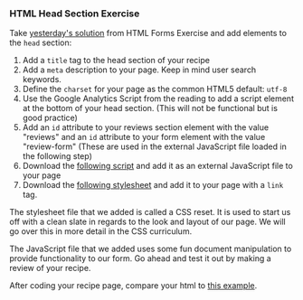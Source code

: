 ### HTML Head Section Exercise

Take [yesterday's solution][prev-solution] from HTML Forms Exercise and add elements to the `head` section:

1. Add a `title` tag to the head section of your recipe
2. Add a `meta` description to your page. Keep in mind user search keywords.
3. Define the `charset` for your page as the common HTML5 default: `utf-8`
4. Use the Google Analytics Script from the reading to add a script element at the bottom of your head section. (This will not be functional but is good practice)
5. Add an `id` attribute to your reviews section element with the value "reviews" and an `id` attribute to your form element with the value "review-form" (These are used in the external JavaScript file loaded in the following step)
6. Download the [following script][external-javascript-example] and add it as an external JavaScript file to your page
7. Download the [following stylesheet][reset] and add it to your page with a `link` tag.

The stylesheet file that we added is called a CSS reset. It is used to start us off with a clean slate in regards to the look and layout of our page. We will go over this in more detail in the CSS curriculum.

The JavaScript file that we added uses some fun document manipulation to provide functionality to our form. Go ahead and test it out by making a review of your recipe.

After coding your recipe page, compare your html to [this example][solution].

[prev-solution]: ../html-forms/solution.html?raw=true
[external-javascript-example]: ../../assets/external_javascript_example.js
[reset]: ../../assets/css_reset.css
[solution]: ./solution.html
